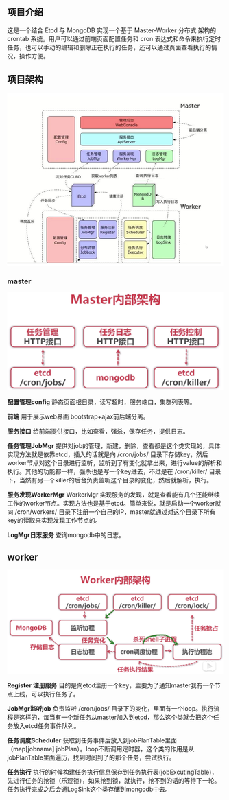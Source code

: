 ## 项目介绍
这是一个结合 Etcd 与 MongoDB 实现一个基于 Master-Worker 分布式 架构的 crontab 系统。用户可以通过前端页面配置任务和 cron 表达式和命令来执行定时任务，也可以手动的编辑和删除正在执行的任务，还可以通过页面查看执行的情况，操作方便。

## 项目架构

![avatar](https://github.com/lesroad/crontab/blob/master/picture/%E6%9E%B6%E6%9E%84%E5%9B%BE.png?raw=true) 

### master

![avatar](https://github.com/lesroad/crontab/blob/master/picture/master.png?raw=true) 

**配置管理config** 静态页面根目录，读写超时，服务端口，集群列表等。

**前端** 用于展示web界面 bootstrap+ajax前后端分离。

**服务接口** 给前端提供接口，比如查看，强杀，保存任务，提供日志。

**任务管理JobMgr** 提供对job的管理，新建，删除，查看都是这个类实现的，具体实现方法就是依靠etcd，插入的话就是向 /cron/jobs/ 目录下存储key，然后worker节点对这个目录进行监听，监听到了有变化就拿出来，进行value的解析和执行。其他的功能都一样，强杀也是写一个key进去，不过是在 /cron/killer/ 目录下，当然有另一个killer的后台负责监听这个目录的变化，然后就解析，执行。

**服务发现WorkerMgr** WorkerMgr 实现服务的发现，就是查看能有几个还能继续工作的worker节点。实现方法也是基于etcd。简单来说，就是启动一个worker就向 /cron/workers/ 目录下注册一个自己的IP，master就通过对这个目录下所有key的读取来实现发现工作节点的。

**LogMgr日志服务** 查询mongodb中的日志。


## worker

![avatar](https://github.com/lesroad/crontab/blob/master/picture/worker.png?raw=true) 

**Register 注册服务** 目的是向etcd注册一个key，主要为了通知master我有一个节点上线，可以执行任务了。

**JobMgr监听job** 负责监听 /cron/jobs/ 目录下的变化，里面有一个loop。执行流程是这样的，每当有一个新任务从master加入到etcd，那么这个类就会把这个任务放入etcd任务事件队列。

**任务调度Scheduler** 获取到任务事件后放入到jobPlanTable里面（map[jobname] jobPlan）。loop不断调用定时器，这个类的作用是从jobPlanTable里面遍历，找到时间到了的那个任务，尝试执行。

**任务执行** 执行的时候构建任务执行信息保存到任务执行表(jobExcutingTable)，先进行任务的抢锁（乐观锁），如果抢到锁，就执行，抢不到的话的等待下一轮。任务执行完成之后会通LogSink这个类存储到mongodb中去。
